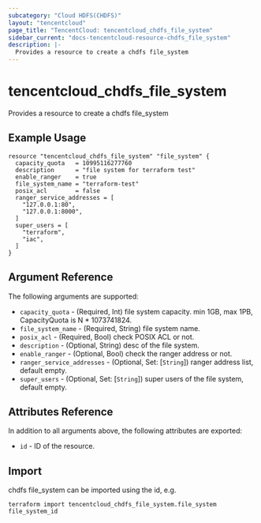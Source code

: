 ```yaml
---
subcategory: "Cloud HDFS(CHDFS)"
layout: "tencentcloud"
page_title: "TencentCloud: tencentcloud_chdfs_file_system"
sidebar_current: "docs-tencentcloud-resource-chdfs_file_system"
description: |-
  Provides a resource to create a chdfs file_system
---
```


# tencentcloud_chdfs_file_system

Provides a resource to create a chdfs file_system

## Example Usage

```hcl
resource "tencentcloud_chdfs_file_system" "file_system" {
  capacity_quota   = 10995116277760
  description      = "file system for terraform test"
  enable_ranger    = true
  file_system_name = "terraform-test"
  posix_acl        = false
  ranger_service_addresses = [
    "127.0.0.1:80",
    "127.0.0.1:8000",
  ]
  super_users = [
    "terraform",
    "iac",
  ]
}
```

## Argument Reference

The following arguments are supported:

* `capacity_quota` - (Required, Int) file system capacity. min 1GB, max 1PB, CapacityQuota is N * 1073741824.
* `file_system_name` - (Required, String) file system name.
* `posix_acl` - (Required, Bool) check POSIX ACL or not.
* `description` - (Optional, String) desc of the file system.
* `enable_ranger` - (Optional, Bool) check the ranger address or not.
* `ranger_service_addresses` - (Optional, Set: [`String`]) ranger address list, default empty.
* `super_users` - (Optional, Set: [`String`]) super users of the file system, default empty.

## Attributes Reference

In addition to all arguments above, the following attributes are exported:

* `id` - ID of the resource.



## Import

chdfs file_system can be imported using the id, e.g.

```
terraform import tencentcloud_chdfs_file_system.file_system file_system_id
```

